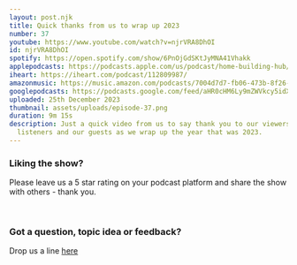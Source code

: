 ```yaml
---
layout: post.njk
title: Quick thanks from us to wrap up 2023
number: 37
youtube: https://www.youtube.com/watch?v=njrVRA8DhOI
id: njrVRA8DhOI
spotify: https://open.spotify.com/show/6PnOjGdSKtJyMNA41Vhakk
applepodcasts: https://podcasts.apple.com/us/podcast/home-building-hub/id1681936589
iheart: https://iheart.com/podcast/112809987/
amazonmusic: https://music.amazon.com/podcasts/7004d7d7-fb06-473b-8f26-8ce9992cac11
googlepodcasts: https://podcasts.google.com/feed/aHR0cHM6Ly9mZWVkcy5idXp6c3Byb3V0LmNvbS8yMTM5MTU1LnJzcw==
uploaded: 25th December 2023
thumbnail: assets/uploads/episode-37.png
duration: 9m 15s
description: Just a quick video from us to say thank you to our viewers,
  listeners and our guests as we wrap up the year that was 2023.
---
```

### Liking the show?

Please leave us a 5 star rating on your podcast platform and share the show with others - thank you.

<br>

### Got a question, topic idea or feedback?

Drop us a line <a href="/contact" id="contact-us" target="_blank">here</a>
